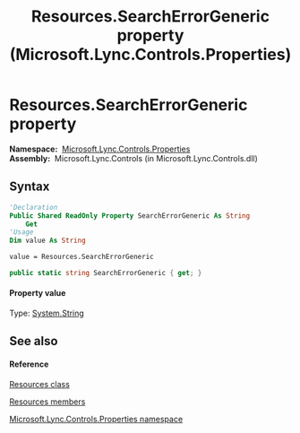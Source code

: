 ﻿---
title: Resources.SearchErrorGeneric property  (Microsoft.Lync.Controls.Properties)
TOCTitle: 'SearchErrorGeneric property '
ms:assetid: P:Microsoft.Lync.Controls.Properties.Resources.SearchErrorGeneric_DI_3_UC_OCS14MrefLyncWPF
ms:mtpsurl: https://msdn.microsoft.com/en-us/library/microsoft.lync.controls.properties.resources.searcherrorgeneric_di_3_uc_ocs14mreflyncwpf(v=office.15)
ms:contentKeyID: 48592279
ms.date: 07/28/2014
mtps_version: v=office.15
f1_keywords:
- Microsoft.Lync.Controls.Properties.Resources.SearchErrorGeneric
dev_langs:
- CSharp
- JScript
- VB
- other
---

# Resources.SearchErrorGeneric property

**Namespace:**  [Microsoft.Lync.Controls.Properties](microsoft-lync-controls-properties-namespace_1.md)  
**Assembly:**  Microsoft.Lync.Controls (in Microsoft.Lync.Controls.dll)

## Syntax

``` vb
'Declaration
Public Shared ReadOnly Property SearchErrorGeneric As String
    Get
'Usage
Dim value As String

value = Resources.SearchErrorGeneric
```

``` csharp
public static string SearchErrorGeneric { get; }
```

#### Property value

Type: [System.String](http://msdn2.microsoft.com/en-us/library/s1wwdcbf)  

## See also

#### Reference

[Resources class](resources-class-microsoft-lync-controls-properties_1.md)

[Resources members](resources-members-microsoft-lync-controls-properties_1.md)

[Microsoft.Lync.Controls.Properties namespace](microsoft-lync-controls-properties-namespace_1.md)


